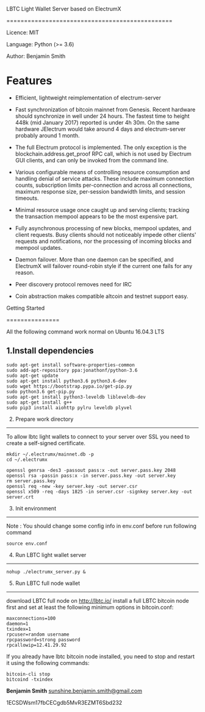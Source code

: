 LBTC Light Wallet Server based on ElectrumX


===============================================


Licence: MIT


Language: Python (>= 3.6)
 
 Author: Benjamin Smith

Features
========


- Efficient, lightweight reimplementation of electrum-server
- Fast synchronization of bitcoin mainnet from Genesis.  Recent
  hardware should synchronize in well under 24 hours.  The fastest
  time to height 448k (mid January 2017) reported is under 4h 30m.  On
  the same hardware JElectrum would take around 4 days and
  electrum-server probably around 1 month.
- The full Electrum protocol is implemented.  The only exception is
  the blockchain.address.get_proof RPC call, which is not used by
  Electrum GUI clients, and can only be invoked from the command line.
- Various configurable means of controlling resource consumption and
  handling denial of service attacks.  These include maximum
  connection counts, subscription limits per-connection and across all
  connections, maximum response size, per-session bandwidth limits,
  and session timeouts.
- Minimal resource usage once caught up and serving clients; tracking the
  transaction mempool appears to be the most expensive part.
- Fully asynchronous processing of new blocks, mempool updates, and
  client requests.  Busy clients should not noticeably impede other
  clients' requests and notifications, nor the processing of incoming
  blocks and mempool updates.
  
- Daemon failover.  More than one daemon can be specified, and
  ElectrumX will failover round-robin style if the current one fails
  for any reason.
- Peer discovery protocol removes need for IRC
- Coin abstraction makes compatible altcoin and testnet support easy.


Getting Started 

===============

All the following command work normal on Ubuntu 16.04.3 LTS



1.Install dependencies
-------------
```
sudo apt-get install software-properties-common
sudo add-apt-repository ppa:jonathonf/python-3.6
sudo apt-get update
sudo apt-get install python3.6 python3.6-dev
sudo wget https://bootstrap.pypa.io/get-pip.py
sudo python3.6 get-pip.py
sudo apt-get install python3-leveldb libleveldb-dev
sudo apt-get install g++
sudo pip3 install aiohttp pylru leveldb plyvel
```

2. Prepare work directory
-------------

To allow lbtc light wallets to connect to your server over SSL you need to create a self-signed certificate.
```
mkdir ~/.electrumx/mainnet.db -p
cd ~/.electrumx

openssl genrsa -des3 -passout pass:x -out server.pass.key 2048
openssl rsa -passin pass:x -in server.pass.key -out server.key
rm server.pass.key
openssl req -new -key server.key -out server.csr
openssl x509 -req -days 1825 -in server.csr -signkey server.key -out server.crt
```


3. Init environment
-------------
Note : You should change some config info in env.conf before run following command
```
source env.conf
```


4. Run LBTC light wallet server
-------------
```
nohup ./electrumx_server.py &
```


5. Run LBTC full node wallet
-------------
download LBTC full node on http://lbtc.io/
install a full LBTC bitcoin node first and set at least the following minimum options in bitcoin.conf:
```
maxconnections=100
daemon=1
txindex=1
rpcuser=random username
rpcpassword=strong password
rpcallowip=12.41.29.92
```
If you already have lbtc bitcoin node installed, you need to stop and restart it using the following commands:
```
bitcoin-cli stop
bitcoind -txindex
```



**Benjamin Smith**  sunshine.benjamin.smith@gmail.com

1ECSDWsm17fbCECgdb5MvR3EZMT6Sbd232

